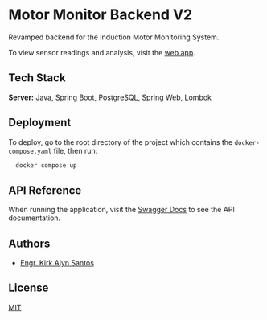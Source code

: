# Motor Monitor Backend V2

Revamped backend for the Induction Motor Monitoring System. 

To view sensor readings and analysis, visit the [web app](https://motor-monitor-frontend.vercel.app/).

## Tech Stack

**Server:** Java, Spring Boot, PostgreSQL, Spring Web, Lombok

## Deployment

To deploy, go to the root directory of the project which contains the `docker-compose.yaml` file, then run:

```bash
  docker compose up
```


## API Reference

When running the application, visit the [Swagger Docs](http://localhost:8080/swagger-ui/index.html) to see the API documentation.


## Authors

- [Engr. Kirk Alyn Santos](https://github.com/kirkalyn13)

## License

[MIT](https://choosealicense.com/licenses/mit/)